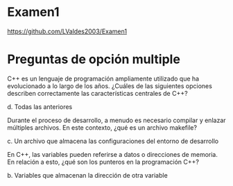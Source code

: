 # Examen1
https://github.com/LValdes2003/Examen1

# Preguntas de opción multiple

C++ es un lenguaje de programación ampliamente utilizado que ha evolucionado a lo largo de los años. ¿Cuáles de las siguientes opciones describen correctamente las características centrales de C++?

d. Todas las anteriores

Durante el proceso de desarrollo, a menudo es necesario compilar y enlazar múltiples archivos. En este contexto, ¿qué es un archivo makefile?

c. Un archivo que almacena las configuraciones del entorno de desarrollo

En C++, las variables pueden referirse a datos o direcciones de memoria. En relación a esto, ¿qué son los punteros en la programación C++?

b. Variables que almacenan la dirección de otra variable
